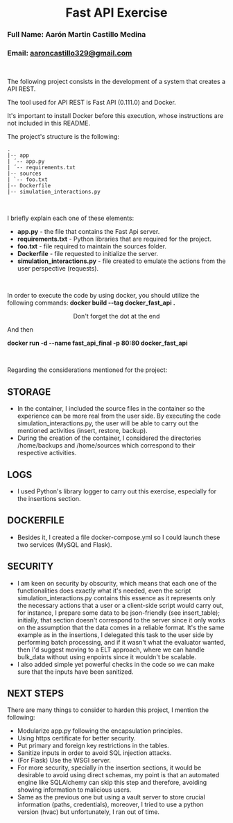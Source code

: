 # <center> Fast API Exercise </center> 
### Full Name: Aarón Martin Castillo Medina 
### Email: aaroncastillo329@gmail.com

<br>

The following project consists in the development of a system that creates a API REST.

The tool used for API REST is Fast API (0.111.0) and Docker.

It's important to install Docker before this execution, whose instructions are not included in this README.

The project's structure is the following: 

```
.
|-- app
| ´-- app.py 
| ´-- requirements.txt 
|-- sources
| `-- foo.txt
|-- Dockerfile
|-- simulation_interactions.py

```

<br>

I briefly explain each one of these elements: 

* **app.py** - the file that contains the Fast Api server. 
* **requirements.txt** - Python libraries that are required for the project. 
* **foo.txt** - file required to maintain the sources folder. 
* **Dockerfile** - file requested to initialize the server.
* **simulation_interactions.py** - file created to emulate the actions from the user perspective (requests).

<br>

In order to execute the code by using docker, you should utilize the following commands: 
**docker build --tag docker_fast_api .**
<center>  Don't forget the dot at the end </center> 

And then 

**docker run -d --name fast_api_final -p 80:80 docker_fast_api**

<br>

Regarding the considerations mentioned for the project:

## STORAGE
* In the container, I included the source files in the container so the experience can be more real from the user side. By executing the code simulation_interactions.py, the user will be able to carry out the mentioned activities (insert, restore, backup).
* During the creation of the container, I considered the directories /home/backups and /home/sources which correspond to their respective activities.

## LOGS
* I used Python's library logger to carry out this exercise, especially for the insertions section. 

## DOCKERFILE 
* Besides it, I created a file docker-compose.yml so I could launch these two services (MySQL and Flask).

## SECURITY
* I am keen on security by obscurity, which means that each one of the functionalities does exactly what it's needed, even the script simulation_interactions.py contains this essence as it represents only the necessary actions that a user or a client-side script would carry out, for instance, I prepare some data to be json-friendly (see insert_table); initially, that section doesn't correspond to the server since it only works on the assumption that the data comes in a reliable format.
It's the same example as in the insertions, I delegated this task to the user side by performing batch processing, and if it wasn't what the evaluator wanted, then I'd suggest moving to a ELT approach, where we can handle bulk_data without using enpoints since it wouldn't be scalable.
* I also added simple yet powerful checks in the code so we can make sure that the inputs have been sanitized. 
   
## NEXT STEPS 

There are many things to consider to harden this project, I mention the following: 
* Modularize app.py following the encapsulation principles.
* Using https certificate for better security.
* Put primary and foreign key restrictions in the tables.
* Sanitize inputs in order to avoid SQL injection attacks.
* (For Flask) Use the WSGI server.
* For more security, specially in the insertion sections, it would be desirable to avoid using direct schemas, my point is that an automated engine like SQLAlchemy can skip this step and therefore, avoiding showing information to malicious users.
* Same as the previous one but using a vault server to store crucial information (paths, credentials), moreover, I tried to use a python version (hvac) but unfortunately, I ran out of time.
<br>
